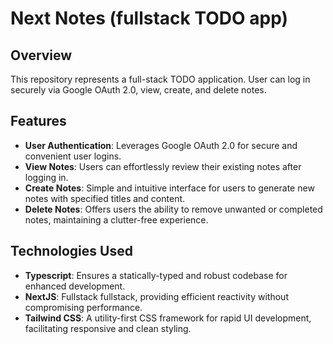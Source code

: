 # Next Notes (fullstack TODO app)

## Overview

This repository represents a full-stack TODO application. User can log in securely via Google OAuth 2.0, view, create, and delete notes.

## Features

- **User Authentication**: Leverages Google OAuth 2.0 for secure and convenient user logins.
- **View Notes**: Users can effortlessly review their existing notes after logging in.
- **Create Notes**: Simple and intuitive interface for users to generate new notes with specified titles and content.
- **Delete Notes**: Offers users the ability to remove unwanted or completed notes, maintaining a clutter-free experience.

## Technologies Used

- **Typescript**: Ensures a statically-typed and robust codebase for enhanced development.
- **NextJS**: Fullstack fullstack, providing efficient reactivity without compromising performance.
- **Tailwind CSS**: A utility-first CSS framework for rapid UI development, facilitating responsive and clean styling.

